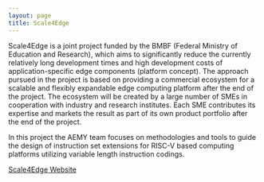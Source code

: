 ```yaml
---
layout: page
title: Scale4Edge
---
```


Scale4Edge is a joint project funded by the BMBF (Federal Ministry of Education
and Research), which aims to significantly reduce the currently relatively long
development times and high development costs of application-specific edge
components (platform concept). The approach pursued in the project is based on
providing a commercial ecosystem for a scalable and flexibly expandable edge
computing platform after the end of the project. The ecosystem will be created
by a large number of SMEs in cooperation with industry and research institutes.
Each SME contributes its expertise and markets the result as part of its own
product portfolio after the end of the project.

In this project the AEMY team focuses on methodologies and tools to guide the design of instruction set extensions for RISC-V based computing platforms utilizing variable length instruction codings.

[Scale4Edge Website](https://www.edacentrum.de/scale4edge/)